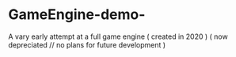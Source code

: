# GameEngine-demo-
A vary early attempt at a full game engine ( created in 2020 )  ( now depreciated // no plans for future development )
